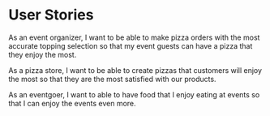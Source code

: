 # User Stories

As an event organizer, I want to be able to make pizza orders with the most accurate topping selection so that my event guests can have a pizza that they enjoy the most.

As a pizza store, I want to be able to create pizzas that customers will enjoy the most so that they are the most satisfied with our products.

As an eventgoer, I want to able to have food that I enjoy eating at events so that I can enjoy the events even more.